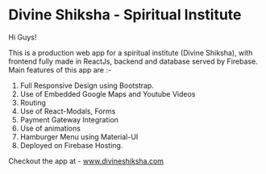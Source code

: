 # Divine Shiksha - Spiritual Institute
Hi Guys!

This is a production web app for a spiritual institute (Divine Shiksha), with frontend fully made in ReactJs, backend and database served by Firebase. Main features of this app are :-
1) Full Responsive Design using Bootstrap.
2) Use of Embedded Google Maps and Youtube Videos
3) Routing
4) Use of React-Modals, Forms
5) Payment Gateway Integration
6) Use of animations
7) Hamburger Menu using Material-UI
9) Deployed on Firebase Hosting.

Checkout the app at - www.divineshiksha.com
